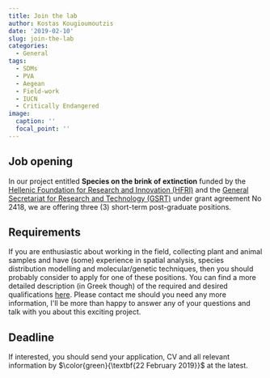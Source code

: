 ```yaml
---
title: Join the lab
author: Kostas Kougioumoutzis
date: '2019-02-10'
slug: join-the-lab
categories:
  - General
tags:
  - SDMs
  - PVA
  - Aegean
  - Field-work
  - IUCN
  - Critically Endangered
image:
  caption: ''
  focal_point: ''
---
```


## Job opening  
  
In our project entitled **Species on the brink of extinction** funded by the [Hellenic Foundation for Research and Innovation (HFRI)](http://www.elidek.gr/en/homepage/) and the [General Secretariat for Research and Technology (GSRT)](http://www.gsrt.gr/central.aspx?sId=119I428I1089I323I488743)  under grant agreement No 2418, we are offering three (3) short-term post-graduate positions.   
  
## Requirements  
  
If you are enthusiastic about working in the field, collecting plant and animal samples and have (some) experience in spatial analysis, species distribution modelling and molecular/genetic techniques, then you should probably consider to apply for one of these positions. You can find a more detailed description (in Greek though) of the required and desired qualifications [here](http://www.elke.uoa.gr/proc_persons_details.aspx?id=2400). Please contact me should you need any more information, I'll be more than happy to answer any of your questions and talk with you about this exciting project.  
  
## Deadline  
  
If interested, you should send your application, CV and all relevant information by $\color{green}{\textbf{22 February 2019}}$ at the latest.
